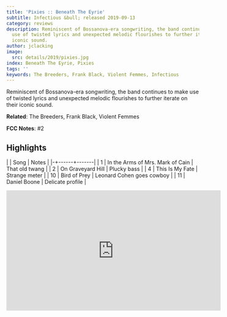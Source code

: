```yaml
---
title: 'Pixies :: Beneath The Eyrie'
subtitle: Infectious &bull; released 2019-09-13
category: reviews
description: Reminiscent of Bossanova-era songwriting, the band continues to make
  use of twisted lyrics and unexpected melodic flourishes to further iterate on their
  iconic sound.
author: jclacking
image:
  src: details/2019/pixies.jpg
index: Beneath The Eyrie, Pixies
tags: ''
keywords: The Breeders, Frank Black, Violent Femmes, Infectious
---
```

Reminiscent of Bossanova-era songwriting, the band continues to make use of twisted lyrics and unexpected melodic flourishes to further iterate on their iconic sound.<!--more-->

**Related**: The Breeders, Frank Black, Violent Femmes

**FCC Notes**: #2

## Highlights

| | Song | Notes |
|-+------+-------|
| 1 | In the Arms of Mrs. Mark of Cain | That old twang |
| 2 | On Graveyard Hill | Plucky bass |
| 4 | This Is My Fate | Strange meter |
| 10 | Bird of Prey | Leonard Cohen goes cowboy |
| 11 | Daniel Boone | Delicate profile |

<div class="tlo-detail-video"><iframe width="560" height="315" src="https://www.youtube.com/embed/E2o-65chdoc" frameborder="0" allow="autoplay; encrypted-media" allowfullscreen></iframe></div>

